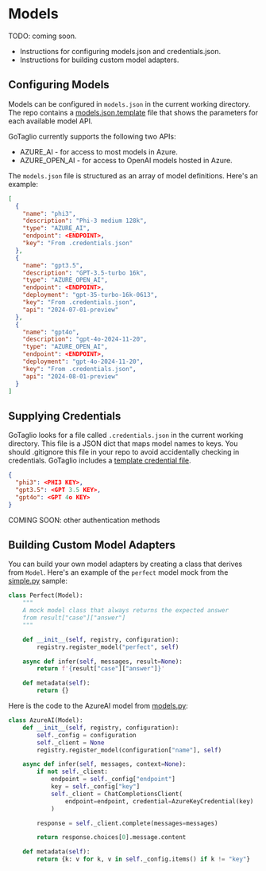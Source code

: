 # Models

TODO: coming soon. 

* Instructions for configuring models.json and credentials.json.
* Instructions for building custom model adapters.

## Configuring Models

Models can be configured in `models.json` in the current working directory. The repo contains a [models.json.template](../models.json.template) file that shows the parameters for each available model API.

GoTaglio currently supports the following two APIs:
* AZURE_AI - for access to most models in Azure.
* AZURE_OPEN_AI - for access to OpenAI models hosted in Azure.

The `models.json` file is structured as an array of model definitions. Here's an example:

~~~json
[
  {
    "name": "phi3",
    "description": "Phi-3 medium 128k",
    "type": "AZURE_AI",
    "endpoint": <ENDPOINT>,
    "key": "From .credentials.json"
  },
  {
    "name": "gpt3.5",
    "description": "GPT-3.5-turbo 16k",
    "type": "AZURE_OPEN_AI",
    "endpoint": <ENDPOINT>,
    "deployment": "gpt-35-turbo-16k-0613",
    "key": "From .credentials.json",
    "api": "2024-07-01-preview"
  },
  {
    "name": "gpt4o",
    "description": "gpt-4o-2024-11-20",
    "type": "AZURE_OPEN_AI",
    "endpoint": <ENDPOINT>,
    "deployment": "gpt-4o-2024-11-20",
    "key": "From .credentials.json",
    "api": "2024-08-01-preview"
  }
]
~~~

## Supplying Credentials

GoTaglio looks for a file called `.credentials.json` in the current working directory. This file is a JSON dict that maps model names to keys. You should .gitignore this file in your repo to avoid accidentally checking in credentials. GoTaglio includes a [template credential file](../.credentials.json.template).

~~~json
{
  "phi3": <PHI3 KEY>,
  "gpt3.5": <GPT 3.5 KEY>,
  "gpt4o": <GPT 4o KEY>
}
~~~

COMING SOON: other authentication methods

## Building Custom Model Adapters

You can build your own model adapters by creating a class that derives from `Model`. Here's an example of the `perfect` model mock from the [simple.py](../samples/simple/simple.py) sample:

~~~python
class Perfect(Model):
    """
    A mock model class that always returns the expected answer
    from result["case"]["answer"]
    """

    def __init__(self, registry, configuration):
        registry.register_model("perfect", self)

    async def infer(self, messages, result=None):
        return f'{result["case"]["answer"]}'

    def metadata(self):
        return {}
~~~

Here is the code to the AzureAI model from [models.py](../gotaglio/models.py):

~~~python
class AzureAI(Model):
    def __init__(self, registry, configuration):
        self._config = configuration
        self._client = None
        registry.register_model(configuration["name"], self)

    async def infer(self, messages, context=None):
        if not self._client:
            endpoint = self._config["endpoint"]
            key = self._config["key"]
            self._client = ChatCompletionsClient(
                endpoint=endpoint, credential=AzureKeyCredential(key)
            )

        response = self._client.complete(messages=messages)

        return response.choices[0].message.content

    def metadata(self):
        return {k: v for k, v in self._config.items() if k != "key"}
~~~
